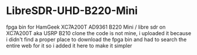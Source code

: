 # LibreSDR-UHD-B220-Mini
fpga bin for HamGeek XC7A200T AD9361 B220 Mini / libre sdr on XC7A200T aka USRP B210 clone the code is not mine, i uploaded it because i didn't find a proper place to download the fpga bin and had to search the entire web for it so i added it here to make it simpler
